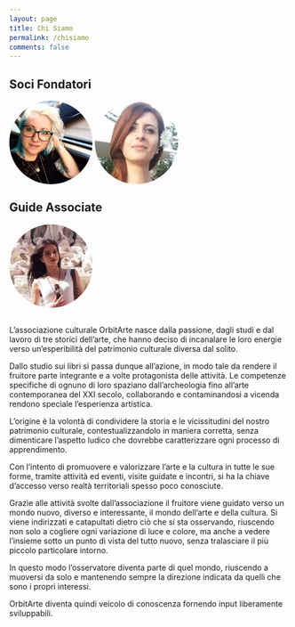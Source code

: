 ```yaml
---
layout: page
title: Chi Siamo
permalink: /chisiamo
comments: false
---
```

<div class="soci">

<style>
img {
border-radius: 50%;
}
</style>
<div class="col-md-6"><h2>Soci Fondatori</h2>
<a href="{{ site.baseurl }}/liliana_spadaro"><img src="assets/images/liliana.png" width="150" height="150" align="center"></a>  <a href="{{ site.baseurl }}/greta_rocchino"><img src="assets/images/greta.png" width="150" height="150" align="center"></a>
</div>
<div class="col-md-6"><h2>Guide Associate</h2>
<a href="{{ site.baseurl }}/marilena_patane"><img src="assets/images/marilena.png" width="150" height="150" align="center"></a>
</div>    
</div>
</div>

<br>
<p>L’associazione culturale OrbitArte nasce dalla passione, dagli studi e dal lavoro di tre storici dell’arte, che hanno deciso di incanalare le loro energie verso un’esperibilità del patrimonio culturale diversa dal solito.</p>

<p>Dallo studio sui libri si passa dunque all’azione, in modo tale da rendere il fruitore parte integrante e a volte protagonista delle attività. Le competenze specifiche di ognuno di loro spaziano dall’archeologia fino all’arte contemporanea del XXI secolo, collaborando e contaminandosi a vicenda rendono speciale l’esperienza artistica.</p>

<p>L’origine è la volontà di condividere la storia e le vicissitudini del nostro patrimonio culturale, contestualizzandolo in maniera corretta, senza dimenticare l’aspetto ludico che dovrebbe caratterizzare ogni processo di apprendimento.</p>

<p>Con l’intento di promuovere e valorizzare l’arte e la cultura in tutte le sue forme, tramite attività ed eventi, visite guidate e incontri, si ha la chiave d’accesso verso realtà territoriali spesso poco conosciute.</p>

<p>Grazie alle attività svolte dall’associazione il fruitore viene guidato verso un mondo nuovo, diverso e interessante, il mondo dell’arte e della cultura. Si viene indirizzati e catapultati dietro ciò che si sta osservando, riuscendo non solo a cogliere ogni variazione di luce e colore, ma anche a vedere l’insieme sotto un punto di vista del tutto nuovo, senza tralasciare il più piccolo particolare intorno.</p>

<p>In questo modo l’osservatore diventa parte di quel mondo, riuscendo a muoversi da solo e mantenendo sempre la direzione indicata da quelli che sono i propri interessi.</p>

<p>OrbitArte diventa quindi veicolo di conoscenza fornendo input liberamente sviluppabili.</p>
